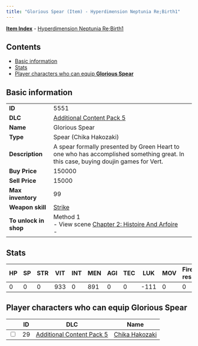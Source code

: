 ```yaml
---
title: "Glorious Spear (Item) - Hyperdimension Neptunia Re;Birth1"
---
```


[**Item Index**](/neptunia/rb1/item/index.html) - [Hyperdimension Neptunia Re;Birth1](/neptunia/rb1)

## Contents

- [Basic information](#basic-information)
- [Stats](#stats)
- [Player characters who can equip **Glorious Spear**](#player-characters-who-can-equip-glorious-spear)

## Basic information

|   |   |
| -- | -- |
| **ID** | 5551 |
| **DLC** | [Additional Content Pack 5](/neptunia/rb1/dlc/14-pack5.html) |
| **Name** | Glorious Spear |
| **Type** | Spear (Chika Hakozaki) |
| **Description** | A spear formally presented by Green Heart to one who has accomplished something great. In this case, buying doujin games for Vert. |
| **Buy Price** | 150000 |
| **Sell Price** | 15000 |
| **Max inventory** | 99 |
| **Weapon skill** | [Strike](/neptunia/rb1/skill/14-3603-strike.html) |
| **To unlock in shop** | Method 1<br />- View scene [Chapter 2: Histoire And Arfoire](/neptunia/rb1/scene/1-201-chapter-2-histoire-and-arfoire.html)<br />-  |

## Stats

| HP | SP | STR | VIT | INT | MEN | AGI | TEC | LUK | MOV | Fire res. | Ice res. | Wind res. | Lightning res. |
| -- | -- | --- | --- | --- | --- | --- | --- | --- | --- | --------- | -------- | --------- | -------------- |
| 0 | 0 | 0 | 933 | 0 | 891 | 0 | 0 | -111 | 0 | 0 | 0 | 0 | 0 |

## Player characters who can equip **Glorious Spear**

|    | ID | DLC | Name |
| -- | -- | --- | ---- |
| <input type="checkbox" id="rb1-player-14-29" class="trackbox" /> | 29 | [Additional Content Pack 5](/neptunia/rb1/dlc/14-pack5.html) | [Chika Hakozaki](/neptunia/rb1/player/14-29-chika-hakozaki.html) |